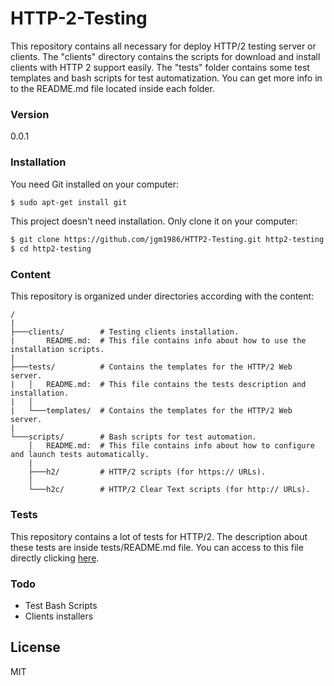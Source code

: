 # HTTP-2-Testing
This repository contains all necessary for deploy HTTP/2 testing server or clients. The "clients" directory contains the scripts for download and install clients with HTTP 2 support easily. The "tests" folder contains some test templates and bash scripts for test automatization. You can get more info in to the README.md file located inside each folder.


### Version
0.0.1


### Installation

You need Git installed on your computer:


```sh
$ sudo apt-get install git
```

This project doesn't need installation. Only clone it on your computer:

```sh
$ git clone https://github.com/jgm1986/HTTP2-Testing.git http2-testing
$ cd http2-testing
```


### Content

This repository is organized under directories according with the content:

```
/
|
├───clients/        # Testing clients installation.
|       README.md:  # This file contains info about how to use the installation scripts.
|
├───tests/          # Contains the templates for the HTTP/2 Web server.
|   │   README.md:  # This file contains the tests description and installation.
|   │
|   └───templates/  # Contains the templates for the HTTP/2 Web server.
|   
└───scripts/        # Bash scripts for test automation.
    │   README.md:  # This file contains info about how to configure and launch tests automatically.
    |
    ├───h2/         # HTTP/2 scripts (for https:// URLs).
    │
    └───h2c/        # HTTP/2 Clear Text scripts (for http:// URLs).
```


### Tests

This repository contains a lot of tests for HTTP/2. The description about these tests are inside tests/README.md file. You can access to this file directly clicking [here](tests/README.md).


### Todo

 - Test Bash Scripts
 - Clients installers


License
----

MIT
